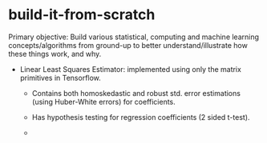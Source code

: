 # build-it-from-scratch

Primary objective: Build various statistical, computing and machine learning concepts/algorithms from ground-up to better understand/illustrate how these things work, and why.

- Linear Least Squares Estimator: implemented using only the matrix primitives in Tensorflow. 
  - Contains both homoskedastic and robust std. error estimations (using Huber-White errors) for coefficients.
  - Has hypothesis testing for regression coefficients (2 sided t-test).
  
  -
